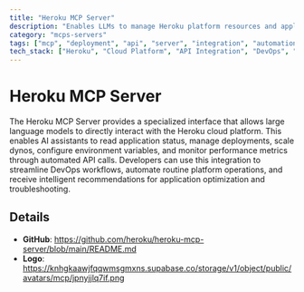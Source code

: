 ```yaml
---
title: "Heroku MCP Server"
description: "Enables LLMs to manage Heroku platform resources and applications through automated API interactions."
category: "mcps-servers"
tags: ["mcp", "deployment", "api", "server", "integration", "automation"]
tech_stack: ["Heroku", "Cloud Platform", "API Integration", "DevOps", "Application Deployment"]
---
```


# Heroku MCP Server

The Heroku MCP Server provides a specialized interface that allows large language models to directly interact with the Heroku cloud platform. This enables AI assistants to read application status, manage deployments, scale dynos, configure environment variables, and monitor performance metrics through automated API calls. Developers can use this integration to streamline DevOps workflows, automate routine platform operations, and receive intelligent recommendations for application optimization and troubleshooting.

## Details

- **GitHub**: https://github.com/heroku/heroku-mcp-server/blob/main/README.md
- **Logo**: https://knhgkaawjfqqwmsgmxns.supabase.co/storage/v1/object/public/avatars/mcp/jpnyjjlq7if.png
